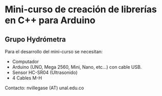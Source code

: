 # Mini-curso de creación de librerías en C++ para Arduino

## Grupo Hydrómetra

Para el desarrollo del mini-curso se necesitan:
* Computador
* Arduino (UNO, Mega 2560, Mini, Nano, etc...) con cable USB.
* Sensor HC-SR04 (Ultrasonido)
* 4 Cables M-H

Contacto: nvillegase (AT) unal.edu.co
